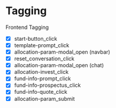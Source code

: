 # Tagging

Frontend Tagging

- [x] start-button_click
- [x] template-prompt_click
- [x] allocation-param-modal_open (navbar)
- [x] reset_conversation_click
- [x] allocation-param-modal_open (chat)
- [x] allocation-invest_click
- [x] fund-info-prompt_click
- [x] fund-info-prospectus_click
- [x] fund-info-quote_click
- [x] allocation-param_submit
